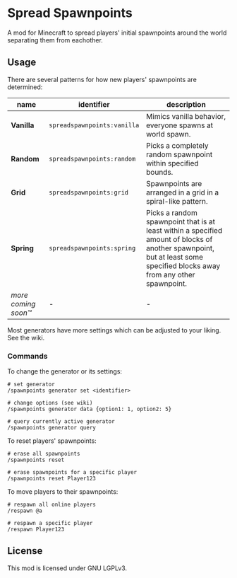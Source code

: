 # Spread Spawnpoints

A mod for Minecraft to spread players' initial spawnpoints around the world separating them from eachother.

## Usage

There are several patterns for how new players' spawnpoints are determined:

| name        | identifier                  | description                                                                                                                                                              |
| ----------- | --------------------------- | ------------------------------------------------------------------------------------------------------------------------------------------------------------------------ |
| **Vanilla** | `spreadspawnpoints:vanilla` | Mimics vanilla behavior, everyone spawns at world spawn.                                                                                                                 |
| **Random**  | `spreadspawnpoints:random`  | Picks a completely random spawnpoint within specified bounds.                                                                                                            |
| **Grid**    | `spreadspawnpoints:grid`    | Spawnpoints are arranged in a grid in a spiral-like pattern.                                                                                                             |
| **Spring**  | `spreadspawnpoints:spring`  | Picks a random spawnpoint that is at least within a specified amount of blocks of another spawnpoint, but at least some specified blocks away from any other spawnpoint. |
| _more coming soon™_ | - | - |

Most generators have more settings which can be adjusted to your liking. See the wiki.

### Commands

To change the generator or its settings:

```mcfunction
# set generator
/spawnpoints generator set <identifier>

# change options (see wiki)
/spawnpoints generator data {option1: 1, option2: 5}

# query currently active generator
/spawnpoints generator query
```

To reset players' spawnpoints:

```mcfunction
# erase all spawnpoints
/spawnpoints reset

# erase spawnpoints for a specific player
/spawnpoints reset Player123
```

To move players to their spawnpoints:

```mcfunction
# respawn all online players
/respawn @a

# respawn a specific player
/respawn Player123
```

## License

This mod is licensed under GNU LGPLv3.
